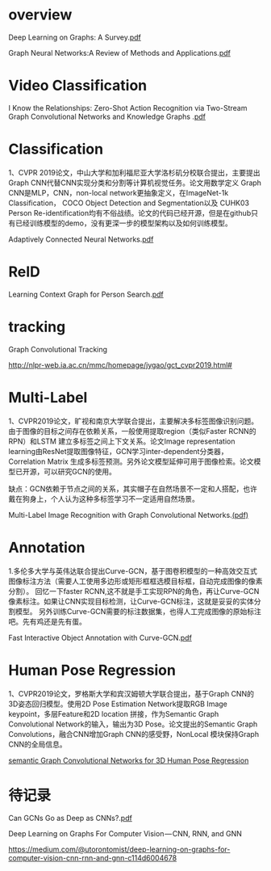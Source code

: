 

# overview

Deep Learning on Graphs: A Survey.[pdf](https://arxiv.org/pdf/1812.04202.pdf)

Graph Neural Networks:A Review of Methods and Applications.[pdf](https://arxiv.org/pdf/1812.08434.pdf)
# Video Classification
I Know the Relationships: Zero-Shot Action Recognition via Two-Stream Graph Convolutional Networks and Knowledge Graphs
.[pdf]()

# Classification

1、CVPR 2019论文，中山大学和加利福尼亚大学洛杉矶分校联合提出，主要提出Graph CNN代替CNN实现分类和分割等计算机视觉任务。论文用数学定义
Graph CNN是MLP，CNN，non-local network更抽象定义，在ImageNet-1k Classification， COCO Object Detection and Segmentation以及
CUHK03 Person Re-identification均有不俗战绩。论文的代码已经开源，但是在github只有已经训练模型的demo，没有更深一步的模型架构以及如何训练模型。

Adaptively Connected Neural Networks.[pdf](https://arxiv.org/pdf/1904.03579.pdf)

# ReID

Learning Context Graph for Person Search.[pdf](https://arxiv.org/pdf/1904.01830.pdf)
# tracking

Graph Convolutional Tracking

http://nlpr-web.ia.ac.cn/mmc/homepage/jygao/gct_cvpr2019.html#

# Multi-Label

1、CVPR2019论文，旷视和南京大学联合提出，主要解决多标签图像识别问题。由于图像的目标之间存在依赖关系，一般使用提取region（类似Faster RCNN的RPN）和LSTM
建立多标签之间上下文关系。论文Image representation learning由ResNet提取图像特征，GCN学习inter-dependent分类器，Correlation Matrix
生成多标签预测。另外论文模型延伸可用于图像检索。论文模型已开源，可以研究GCN的使用。

缺点：GCN依赖于节点之间的关系，其实帽子在自然场景不一定和人搭配，也许戴在狗身上，个人认为这种多标签学习不一定适用自然场景。

Multi-Label Image Recognition with Graph Convolutional Networks.[(pdf)](https://arxiv.org/pdf/1904.03582.pdf)

# Annotation

1.多伦多大学与英伟达联合提出Curve-GCN，基于图卷积模型的一种高效交互式图像标注方法（需要人工使用多边形或矩形框框选模目标框，自动完成图像的像素分割）。
回忆一下faster RCNN,这不就是手工实现RPN的角色，再让Curve-GCN像素标注。如果让CNN实现目标检测，让Curve-GCN标注，这就是妥妥的实体分割模型。
另外训练Curve-GCN需要的标注数据集，也得人工完成图像的原始标注吧。先有鸡还是先有蛋。

Fast Interactive Object Annotation with Curve-GCN.[pdf](https://arxiv.org/pdf/1903.06874.pdf)


# Human Pose Regression

1、CVPR2019论文，罗格斯大学和宾汉姆顿大学联合提出，基于Graph CNN的3D姿态回归模型。使用2D Pose Estimation Network提取RGB Image keypoint，多层Feature和2D location
拼接，作为Semantic Graph Convolutional Network的输入，输出为3D Pose。论文提出的Semantic Graph Convolutions，融合CNN增加Graph CNN的感受野，NonLocal
模块保持Graph CNN的全局信息。

[semantic Graph Convolutional Networks for 3D Human Pose Regression](https://arxiv.org/pdf/1904.03345.pdf)

# 待记录

Can GCNs Go as Deep as CNNs?.[pdf](https://arxiv.org/pdf/1904.03751.pdf)

Deep Learning on Graphs For Computer Vision — CNN, RNN, and GNN

https://medium.com/@utorontomist/deep-learning-on-graphs-for-computer-vision-cnn-rnn-and-gnn-c114d6004678





